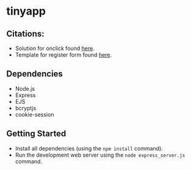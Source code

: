 # tinyapp

## Citations:

* Solution for onclick found [here](https://stackoverflow.com/a/4952482).
* Template for register form found [here](https://www.w3schools.com/howto/howto_css_register_form.asp).

## Dependencies

- Node.js
- Express
- EJS
- bcryptjs
- cookie-session

## Getting Started

- Install all dependencies (using the `npm install` command).
- Run the development web server using the `node express_server.js` command.